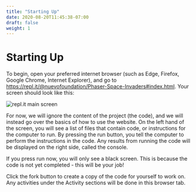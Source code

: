 ```yaml
---
title: "Starting Up"
date: 2020-08-20T11:45:38-07:00
draft: false
weight: 1
---
```


# Starting Up

To begin, open your preferred internet browser (such as Edge, Firefox, Google Chrome, Internet Explorer), and go to <a href="https://repl.it/@nuevofoundation/Phaser-Space-Invaders#index.html" target="_blank">https://repl.it/@nuevofoundation/Phaser-Space-Invaders#index.html</a>. Your screen should look like this:

![repl.it main screen](../media/1/welcome-screen.PNG)

For now, we will ignore the content of the project (the code), and we will instead go over the basics of how to use the website. On the left hand of the screen, you will see a list of files that contain code, or instructions for the computer to run. By pressing the run button, you tell the computer to perform the instructions in the code. Any results from running the code will be displayed on the right side, called the console.

If you press run now, you will only see a black screen. This is because the code is not yet completed - this will be your job!

Click the fork button to create a copy of the code for yourself to work on. Any activities under the Activity sections will be done in this browser tab.


